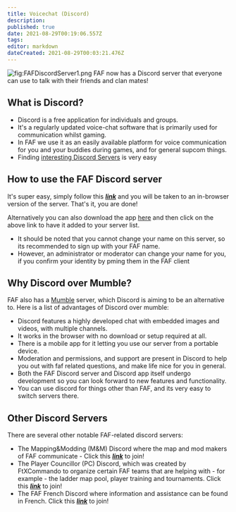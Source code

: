 ```yaml
---
title: Voicechat (Discord)
description: 
published: true
date: 2021-08-29T00:19:06.557Z
tags: 
editor: markdown
dateCreated: 2021-08-29T00:03:21.476Z
---
```


![](FAFDiscordServer1.png "fig:FAFDiscordServer1.png") FAF now has a
Discord server that everyone can use to talk with their friends and clan
mates!

## What is Discord?

-   Discord is a free application for individuals and groups.
-   It's a regularly updated voice-chat software that is primarily used
    for communication whilst gaming.
-   In FAF we use it as an easily available platform for voice
    communication for you and your buddies during games, and for general
    supcom things.
-   Finding [interesting Discord Servers](https://discordbee.com/) is
    very easy

## How to use the FAF Discord server

It's super easy, simply follow this
***[link](https://discord.gg/hgvj6Af)*** and you will be taken to an
in-browser version of the server. That's it, you are done!

Alternatively you can also download the app
[here](https://discordapp.com/) and then click on the above link to have
it added to your server list.

-   It should be noted that you cannot change your name on this server,
    so its recommended to sign up with your FAF name.
-   However, an administrator or moderator can change your name for you,
    if you confirm your identity by pming them in the FAF client

## Why Discord over Mumble?

FAF also has a [Mumble](Voicechat_(Mumble) "wikilink") server, which
Discord is aiming to be an alternative to. Here is a list of advantages
of Discord over mumble:

-   Discord features a highly developed chat with embedded images and
    videos, with multiple channels.
-   It works in the browser with no download or setup required at all.
-   There is a mobile app for it letting you use our server from a
    portable device.
-   Moderation and permissions, and support are present in Discord to
    help you out with faf related questions, and make life nice for you
    in general.
-   Both the FAF Discord server and Discord app itself undergo
    development so you can look forward to new features and
    functionality.
-   You can use discord for things other than FAF, and its very easy to
    switch servers there.

## Other Discord Servers

There are several other notable FAF-related discord servers:

-   The Mapping&Modding (M&M) Discord where the map and mod makers of
    FAF communicate - Click this
    ***[link](https://discord.gg/Z5pVWSx)*** to join!
-   The Player Councillor (PC) Discord, which was created by FtXCommando
    to organize certain FAF teams that are helping with - for example -
    the ladder map pool, player training and tournaments. Click this
    ***[link](https://discord.gg/zJMuYds)*** to join!
-   The FAF French Discord where information and assistance can be found
    in French. Click this ***[link](https://discord.gg/G7Kh5aW)*** to
    join!